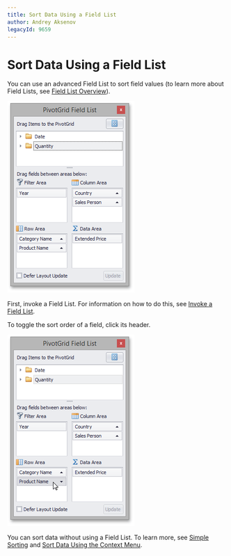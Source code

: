 ```yaml
---
title: Sort Data Using a Field List
author: Andrey Aksenov
legacyId: 9659
---
```

# Sort Data Using a Field List
You can use an advanced Field List to sort field values (to learn more about Field Lists, see [Field List Overview](../../field-list-overview.md)).

![EU_XtraPivotGrid_FieldListExcel](../../../../images/img13517.png)

First, invoke a Field List. For information on how to do this, see [Invoke a Field List](../../field-list/invoke-a-field-list.md).

To toggle the sort order of a field, click its header.

![EU_XtraPivotGrid_FieldListSorting](../../../../images/img13515.png)

You can sort data without using a Field List. To learn more, see [Simple Sorting](simple-sorting.md) and [Sort Data Using the Context Menu](sort-data-using-the-context-menu.md).